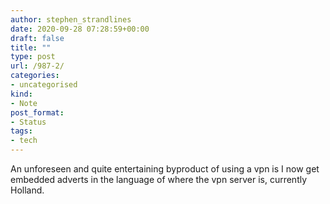 ```yaml
---
author: stephen_strandlines
date: 2020-09-28 07:28:59+00:00
draft: false
title: ""
type: post
url: /987-2/
categories:
- uncategorised
kind:
- Note
post_format:
- Status
tags:
- tech
---
```


An unforeseen and quite entertaining byproduct of using a vpn is I now get embedded adverts in the language of where the vpn server is, currently Holland.

